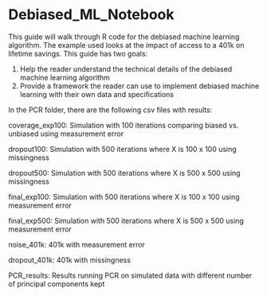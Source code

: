 # Debiased_ML_Notebook

This guide will walk through R code for the debiased machine learning algorithm. The example used looks at the impact of access to a 401k on lifetime savings. This guide has two goals: 

1) Help the reader understand the technical details of the debiased machine learning algorithm
2) Provide a framework the reader can use to implement debiased machine learning with their own data and specifications

In the PCR folder, there are the following csv files with results:

coverage_exp100: Simulation with 100 iterations comparing biased vs. unbiased using measurement error

dropout100: Simulation with 500 iterations where X is 100 x 100 using missingness

dropout500: Simulation with 500 iterations where X is 500 x 500 using missingness

final_exp100: Simulation with 500 iterations where X is 100 x 100 using measurement error

final_exp500: Simulation with 500 iterations where X is 500 x 500 using measurement error

noise_401k: 401k with measurement error

dropout_401k: 401k with missingness

PCR_results: Results running PCR on simulated data with different number of principal components kept



